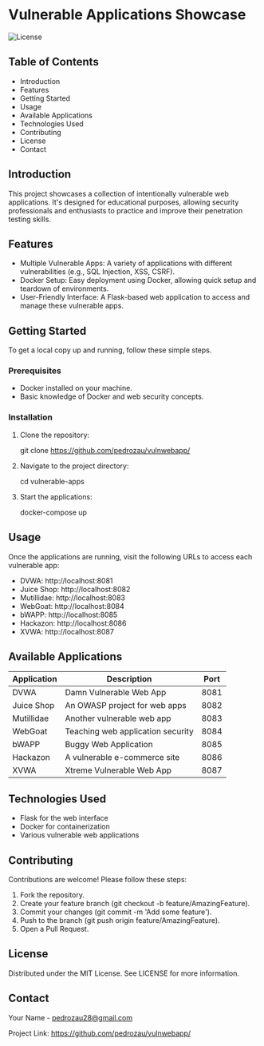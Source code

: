 # Vulnerable Applications Showcase

![License](https://img.shields.io/badge/license-MIT-blue.svg)

## Table of Contents
- Introduction
- Features
- Getting Started
- Usage
- Available Applications
- Technologies Used
- Contributing
- License
- Contact

## Introduction

This project showcases a collection of intentionally vulnerable web applications. It's designed for educational purposes, allowing security professionals and enthusiasts to practice and improve their penetration testing skills.

## Features

- Multiple Vulnerable Apps: A variety of applications with different vulnerabilities (e.g., SQL Injection, XSS, CSRF).
- Docker Setup: Easy deployment using Docker, allowing quick setup and teardown of environments.
- User-Friendly Interface: A Flask-based web application to access and manage these vulnerable apps.

## Getting Started

To get a local copy up and running, follow these simple steps.

### Prerequisites

- Docker installed on your machine.
- Basic knowledge of Docker and web security concepts.

### Installation

1. Clone the repository:

   git clone https://github.com/pedrozau/vulnwebapp/

2. Navigate to the project directory:

   cd vulnerable-apps

3. Start the applications:

   docker-compose up

## Usage

Once the applications are running, visit the following URLs to access each vulnerable app:

- DVWA: http://localhost:8081
- Juice Shop: http://localhost:8082
- Mutillidae: http://localhost:8083
- WebGoat: http://localhost:8084
- bWAPP: http://localhost:8085
- Hackazon: http://localhost:8086
- XVWA: http://localhost:8087

## Available Applications

| Application  | Description                   | Port   |
|--------------|-------------------------------|--------|
| DVWA         | Damn Vulnerable Web App       | 8081   |
| Juice Shop   | An OWASP project for web apps | 8082   |
| Mutillidae   | Another vulnerable web app     | 8083   |
| WebGoat      | Teaching web application security| 8084   |
| bWAPP        | Buggy Web Application          | 8085   |
| Hackazon     | A vulnerable e-commerce site   | 8086   |
| XVWA         | Xtreme Vulnerable Web App      | 8087   |

## Technologies Used

- Flask for the web interface
- Docker for containerization
- Various vulnerable web applications

## Contributing

Contributions are welcome! Please follow these steps:

1. Fork the repository.
2. Create your feature branch (git checkout -b feature/AmazingFeature).
3. Commit your changes (git commit -m 'Add some feature').
4. Push to the branch (git push origin feature/AmazingFeature).
5. Open a Pull Request.

## License

Distributed under the MIT License. See LICENSE for more information.

## Contact

Your Name - pedrozau28@gmail.com

Project Link: https://github.com/pedrozau/vulnwebapp/
